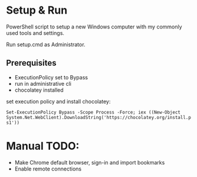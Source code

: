 # Setup & Run

PowerShell script to setup a new Windows computer with my commonly used tools and settings.

Run setup.cmd as Administrator.

## Prerequisites

* ExecutionPolicy set to Bypass
* run in administrative cli
* chocolatey installed

set execution policy and install chocolatey:

`Set-ExecutionPolicy Bypass -Scope Process -Force; iex ((New-Object System.Net.WebClient).DownloadString('https://chocolatey.org/install.ps1'))`

# Manual TODO:
- Make Chrome default browser, sign-in and import bookmarks
- Enable remote connections
